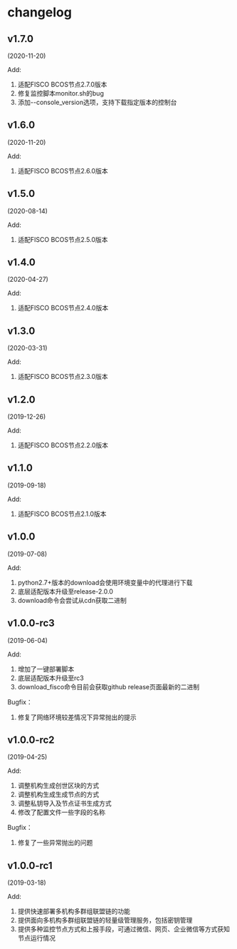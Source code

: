 # changelog

## v1.7.0

(2020-11-20)

Add:

1. 适配FISCO BCOS节点2.7.0版本
2. 修复监控脚本monitor.sh的bug
3. 添加--console_version选项，支持下载指定版本的控制台


## v1.6.0

(2020-11-20)

Add:

1. 适配FISCO BCOS节点2.6.0版本

## v1.5.0

(2020-08-14)

Add:

1. 适配FISCO BCOS节点2.5.0版本

## v1.4.0

(2020-04-27)

Add:

1. 适配FISCO BCOS节点2.4.0版本

## v1.3.0

(2020-03-31)

Add:

1. 适配FISCO BCOS节点2.3.0版本

## v1.2.0

(2019-12-26)

Add:

1. 适配FISCO BCOS节点2.2.0版本

## v1.1.0

(2019-09-18)

Add:

1. 适配FISCO BCOS节点2.1.0版本

## v1.0.0

(2019-07-08)

Add:

1. python2.7+版本的download会使用环境变量中的代理进行下载
2. 底层适配版本升级至release-2.0.0
3. download命令会尝试从cdn获取二进制

## v1.0.0-rc3

(2019-06-04)

Add:

1. 增加了一键部署脚本
2. 底层适配版本升级至rc3
3. download_fisco命令目前会获取github release页面最新的二进制

Bugfix：

1. 修复了网络环境较差情况下异常抛出的提示

## v1.0.0-rc2

(2019-04-25)

Add:

1. 调整机构生成创世区块的方式
2. 调整机构生成生成节点的方式
3. 调整私钥导入及节点证书生成方式
4. 修改了配置文件一些字段的名称

Bugfix：

1. 修复了一些异常抛出的问题

## v1.0.0-rc1

(2019-03-18)

Add:

1. 提供快速部署多机构多群组联盟链的功能
2. 提供面向多机构多群组联盟链的轻量级管理服务，包括密钥管理
3. 提供多种监控节点方式和上报手段，可通过微信、网页、企业微信等方式获知节点运行情况
